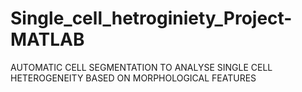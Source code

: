 # Single_cell_hetroginiety_Project-MATLAB
AUTOMATIC CELL SEGMENTATION TO ANALYSE SINGLE CELL HETEROGENEITY BASED ON MORPHOLOGICAL FEATURES
